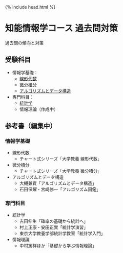 {% include head.html %}

# 知能情報学コース 過去問対策

過去問の傾向と対策

## 受験科目
- 情報学基礎：
  + [線形代数](linear-algebra/index.md)
  + [微分積分](calculus/index.md)
  + [アルゴリズムとデータ構造](algorithm/index.md)
- 専門科目：
  + [統計学](statistics/index.md)
  + 情報理論（作成中）

## 参考書（編集中）
### 情報学基礎
- 線形代数
  + チャート式シリーズ「大学教養 線形代数」
- 微分積分
  + チャート式シリーズ「大学教養 微分積分」
- アルゴリズムとデータ構造
  + 大槻兼資「アルゴリズムとデータ構造」
  + 石田保耀・宮崎修一「アルゴリズム図鑑」

### 専門科目
- 統計学
  + 吉田伸生「確率の基礎から統計へ」
  + 村上正康・安田正實「統計学演習」
  + 東京大学教養学部統計学教室「統計学入門」
- 情報理論
  + 中村篤祥ほか「基礎から学ぶ情報理論」